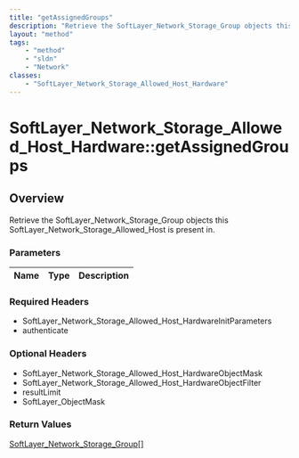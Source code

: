 ```yaml
---
title: "getAssignedGroups"
description: "Retrieve the SoftLayer_Network_Storage_Group objects this SoftLayer_Network_Storage_Allowed_Host is present in."
layout: "method"
tags:
    - "method"
    - "sldn"
    - "Network"
classes:
    - "SoftLayer_Network_Storage_Allowed_Host_Hardware"
---
```

# SoftLayer_Network_Storage_Allowed_Host_Hardware::getAssignedGroups
## Overview 
Retrieve the SoftLayer_Network_Storage_Group objects this SoftLayer_Network_Storage_Allowed_Host is present in.

### Parameters 
|Name | Type | Description |
| --- | --- | --- |


### Required Headers
* SoftLayer_Network_Storage_Allowed_Host_HardwareInitParameters
* authenticate

### Optional Headers
* SoftLayer_Network_Storage_Allowed_Host_HardwareObjectMask
* SoftLayer_Network_Storage_Allowed_Host_HardwareObjectFilter
* resultLimit
* SoftLayer_ObjectMask

### Return Values
<a href='/reference/datatypes/SoftLayer_Network_Storage_Group'>SoftLayer_Network_Storage_Group[] </a>

